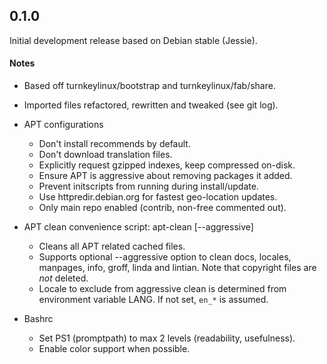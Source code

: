 ## 0.1.0

Initial development release based on Debian stable (Jessie).

#### Notes

- Based off turnkeylinux/bootstrap and turnkeylinux/fab/share.
- Imported files refactored, rewritten and tweaked (see git log).

- APT configurations

    - Don't install recommends by default.
    - Don't download translation files.
    - Explicitly request gzipped indexes, keep compressed on-disk.
    - Ensure APT is aggressive about removing packages it added.
    - Prevent initscripts from running during install/update.
    - Use httpredir.debian.org for fastest geo-location updates.
    - Only main repo enabled (contrib, non-free commented out).

- APT clean convenience script: apt-clean [--aggressive]

    - Cleans all APT related cached files.
    - Supports optional --aggressive option to clean docs, locales,
      manpages, info, groff, linda and lintian. Note that copyright
      files are *not* deleted.
    - Locale to exclude from aggressive clean is determined from
      environment variable LANG. If not set, ``en_*`` is assumed.

- Bashrc

    - Set PS1 (promptpath) to max 2 levels (readability, usefulness).
    - Enable color support when possible.

